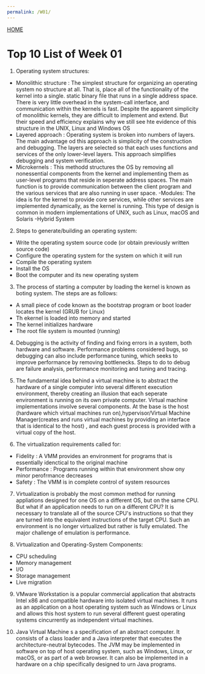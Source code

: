 ```yaml
---
permalink: /W01/
---
```


[HOME](../)

# Top 10 List of Week 01 

1. Operating system structures:
- Monolithic structure : The simplest structure for organizing an operating system no structure at all. 
That is, place all of the functionality of the kernel into a single. static binary file that runs in a 
single address space. There is very little overhead in the system-call
interface, and communication within the kernels is fast. Despite the apparent simplicity of monolithic kernels, 
they are difficult to implement and extend. But their speed and efficiency explains why we still see hte evidence of 
this structure in the UNIX, Linux and Windows OS
- Layered approach : Operating system is broken into numbers of layers. The main advantage od this approach is simplicity of
the construction and debugging. The layers are selected so that each uses functions and services of the only lower-level layers.
This approach simplifies debugging and system verification.
- Microkernels : This methodd structures the OS by removing all nonessential components from the kernel and implementing them as
user-level programs that reside in seperate address spaces. The main function is to provide communication between the client program 
and the various services that are also running in user space.
-Modules: The idea is for the kernel to provide core services, while other services are implemented dynamically, as the kernel is running.
This type of design is common in modern implementations of UNIX, such as Linux, macOS and Solaris
-Hybrid System

2.  Steps to generate/building an operating system:
- Write the operating system source code (or obtain previously written source code)
- Configure the operating system for the system on which it will run
- Compile the operating system
- Install the OS
- Boot the computer and its new operating system

3. The process of starting a computer by loading the kernel is known as boting system. The steps are as follows:
- A small piece of code known as the bootstrap program or boot loader locates the kernel (GRUB for Linux)
- Th ekernel is loaded into memory and started
- The kernel initializes hardware
- The root file system is mounted (running)

4. Debugging is the activity of finding and fixing errors in a system, both hardware and software. Performance problems considered bugs, so 
debugging can also include performance tuning, which seeks to improve performance by removing bottlenecks. Steps to do to debug are failure analysis,
performance monitoring and tuning and tracing.

5. The fundamental idea behind a virtual machine is to abstract the hardware of a single computer into several different execution environment,
thereby creating an illusion that each seperate environment is running on its own private computer. Virtual machine implementations involve several components.
At the base is the host (hardware which virtual machines run on),hypervisor/Virtual Machine Manager(creates and runs virtual machines by providing an interface that is identical to the host)
, and each guest process is provided with a virtual copy of the host.

6. The virtualization requirements called for:
- Fidelity : A VMM provides an environment for programs that is essentially idenctical to the original machine
- Performance : Programs running within that environment show ony minor perofrmance decreases
- Safety : The VMM is in complete control of system resources

7. Virtualization is probably the most common method for running appliations designed for one OS on a different OS, but on the same CPU. But what if an application needs to run on a different CPU?
It is necessary to translate all of the source CPU's instructions so that they are turned into the equivalent instructions of the target CPU. Such an environment is no longer virtualized but rather is fully emulated.
The major challenge of emulation is performance.

8. Virtualization and Operating-System Components:
- CPU scheduling
- Memory management
- I/O
- Storage management
- Live migration

9. VMware Workstation is a popular commercial application that abstracts Intel x86 and compatible hardware into isolated virtual machines. It runs as an application on a host operating system such as Windows or Linux and allows
this host system to run several different guest operating systems cincurrently as independent virtual machines.

10. Java Virtual Machine s a specification of an abstract computer. It consists of a class loader and a Java interpreter that executes the architecture-neutral bytecodes. The JVM may be implemented in software on top of host operating system,
such as Windows, Linux, or macOS, or as part of a web browser. It can also be implemented in a hardware on a chip specifically designed to urn Java programs.
